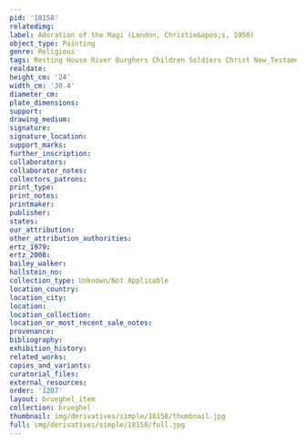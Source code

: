 ```yaml
---
pid: '18158'
relatedimg: 
label: Adoration of the Magi (London, Christie&apos;s, 1950)
object_type: Painting
genre: Religious
tags: Resting House River Burghers Children Soldiers Christ New_Testament Virgin_Mary
realdate: 
height_cm: '24'
width_cm: '30.4'
diameter_cm: 
plate_dimensions: 
support: 
drawing_medium: 
signature: 
signature_location: 
support_marks: 
further_inscription: 
collaborators: 
collaborator_notes: 
collectors_patrons: 
print_type: 
print_notes: 
printmaker: 
publisher: 
states: 
our_attribution: 
other_attribution_authorities: 
ertz_1979: 
ertz_2008: 
bailey_walker: 
hollstein_no: 
collection_type: Unknown/Not Applicable
location_country: 
location_city: 
location: 
location_collection: 
location_or_most_recent_sale_notes: 
provenance: 
bibliography: 
exhibition_history: 
related_works: 
copies_and_variants: 
curatorial_files: 
external_resources: 
order: '1207'
layout: brueghel_item
collection: brueghel
thumbnail: img/derivatives/simple/18158/thumbnail.jpg
full: img/derivatives/simple/18158/full.jpg
---
```

